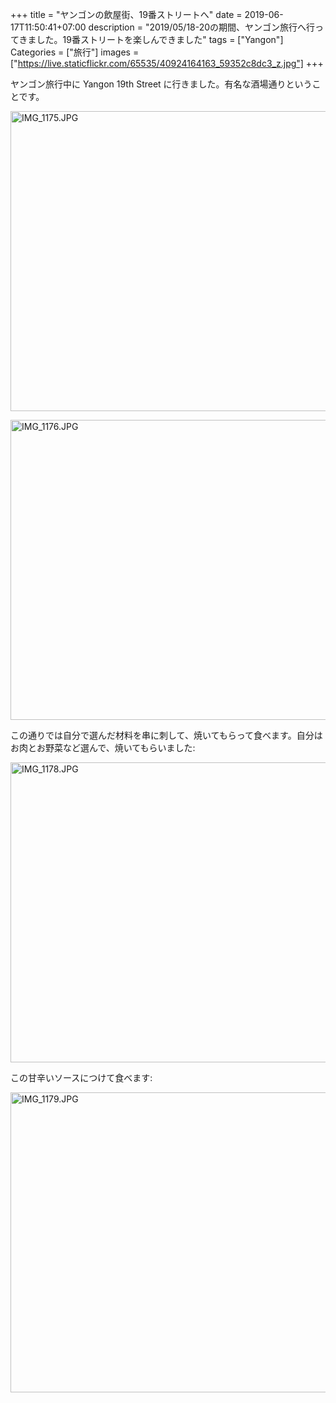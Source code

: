 +++
title = "ヤンゴンの飲屋街、19番ストリートへ"
date = 2019-06-17T11:50:41+07:00
description = "2019/05/18-20の期間、ヤンゴン旅行へ行ってきました。19番ストリートを楽しんできました"
tags = ["Yangon"]
Categories = ["旅行"]
images = ["https://live.staticflickr.com/65535/40924164163_59352c8dc3_z.jpg"]
+++

ヤンゴン旅行中に Yangon 19th Street に行きました。有名な酒場通りということです。

<a data-flickr-embed="true"  href="https://www.flickr.com/photos/42332031@N02/40924164163/in/album-72157708525915875/" title="IMG_1175.JPG"><img src="https://live.staticflickr.com/65535/40924164163_59352c8dc3_z.jpg" width="640" height="480" alt="IMG_1175.JPG"></a><script async src="//embedr.flickr.com/assets/client-code.js" charset="utf-8"></script>

<a data-flickr-embed="true"  href="https://www.flickr.com/photos/42332031@N02/40924165303/in/album-72157708525915875/" title="IMG_1176.JPG"><img src="https://live.staticflickr.com/65535/40924165303_330ce9cb38_z.jpg" width="640" height="480" alt="IMG_1176.JPG"></a><script async src="//embedr.flickr.com/assets/client-code.js" charset="utf-8"></script>

この通りでは自分で選んだ材料を串に刺して、焼いてもらって食べます。自分はお肉とお野菜など選んで、焼いてもらいました:

<a data-flickr-embed="true"  href="https://www.flickr.com/photos/42332031@N02/46974436505/in/album-72157708525915875/" title="IMG_1178.JPG"><img src="https://live.staticflickr.com/65535/46974436505_bc27ba97f9_z.jpg" width="640" height="480" alt="IMG_1178.JPG"></a><script async src="//embedr.flickr.com/assets/client-code.js" charset="utf-8"></script>

この甘辛いソースにつけて食べます:

<a data-flickr-embed="true"  href="https://www.flickr.com/photos/42332031@N02/47101203834/in/album-72157708525915875/" title="IMG_1179.JPG"><img src="https://live.staticflickr.com/65535/47101203834_f0872d2374_z.jpg" width="640" height="480" alt="IMG_1179.JPG"></a><script async src="//embedr.flickr.com/assets/client-code.js" charset="utf-8"></script>

